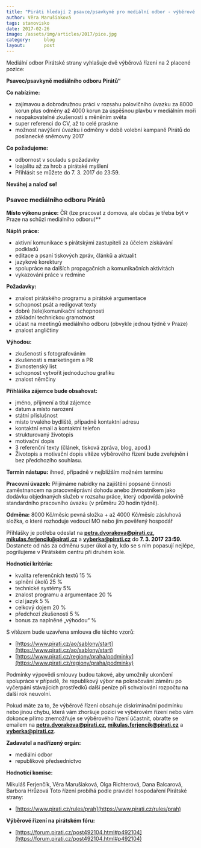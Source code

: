 ```yaml
---
title: "Piráti hledají 2 psavce/psavkyně pro mediální odbor - výběrové řízení"
author: Věra Marušiaková
tags: stanovisko
date: 2017-02-26
image: /assets/img/articles/2017/pice.jpg
category:     blog
layout:       post
---
```


Mediální odbor Pirátské strany vyhlašuje dvě výběrová řízení na 2 placené pozice:

‪‪**Psavec/psavkyně mediálního odboru Pirátů“**

**Co nabízíme:**

* zajímavou a dobrodružnou práci v rozsahu polovičního úvazku za 8000 korun plus odměny až 4000 korun za úspěšnou plavbu v mediálním moři
* neopakovatelné zkušenosti s měněním světa
* super referenci do CV, až to celé praskne
* možnost navýšení úvazku i odměny v době volební kampaně Pirátů do poslanecké sněmovny 2017

**Co požadujeme:**

* odbornost v souladu s požadavky
* loajalitu až za hrob a pirátské myšlení
* Přihlásit se můžete do 7. 3. 2017 do 23:59.

**Neváhej a naloď se!**

### Psavec mediálního odboru Pirátů

**Místo výkonu práce:** ČR (lze pracovat z domova, ale občas je třeba být v Praze na schůzi mediálního odboru)**

**Náplň práce:**

* aktivní komunikace s pirátskými zastupiteli za účelem získávání podkladů
* editace a psaní tiskových zpráv, článků a aktualit
* jazykové korektury
* spolupráce na dalších propagačních a komunikačních aktivitách
* vykazování práce v redmine

**Požadavky:**

* znalost pirátského programu a pirátské argumentace
* schopnost psát a redigovat texty
* dobré (tele)komunikační schopnosti
* základní technickou gramotnost
* účast na meetingů mediálního odboru (obvykle jednou týdně v Praze)
* znalost angličtiny

**Výhodou:**

* zkušenosti s fotografováním
* zkušenosti s marketingem a PR
* živnostenský list
* schopnost vytvořit jednoduchou grafiku
* znalost němčiny

**Přihláška zájemce bude obsahovat:**

* jméno, příjmení a titul zájemce
* datum a místo narození
* státní příslušnost
* místo trvalého bydliště, případně kontaktní adresu
* kontaktní email a kontaktní telefon
* strukturovaný životopis
* motivační dopis
* 3 referenční texty (článek, tisková zpráva, blog, apod.)
* Životopis a motivační dopis vítěze výběrového řízení bude zveřejněn i bez předchozího souhlasu.

**Termín nástupu:** ihned, případně v nejbližším možném termínu

**Pracovní úvazek:** Přijímáme nabídky na zajištění popsané činnosti zaměstnancem na pracovněprávní dohodu anebo živnostníkem jako dodávku objednaných služeb v rozsahu práce, který odpovídá polovině standardního pracovního úvazku (v průměru 20 hodin týdně).

**Odměna:** 8000 Kč/měsíc pevná složka + až 4000 Kč/měsíc zásluhová složka, o které rozhoduje vedoucí MO nebo jím pověřený hospodář

Přihlášky je potřeba odeslat na **petra.dvorakova@pirati.cz, mikulas.ferjencik@pirati.cz** a **vyberka@pirati.cz** do **7. 3. 2017 23:59.** Dostanete od nás za odměnu super úkol a ty, kdo se s ním popasují nejlépe, pogrilujeme v Pirátském centru při druhém kole.

**Hodnotící kritéria:**

* kvalita referenčních textů 15 %
* splnění úkolů 25 %
* technické systémy 5%
* znalost programu a argumentace 20 %
* cizí jazyk 5 %
* celkový dojem 20 %
* předchozí zkušenosti 5 %
* bonus za naplněné „výhodou“ %

S vítězem bude uzavřena smlouva dle těchto vzorů:

* [https://www.pirati.cz/ao/sablony/start](https://www.pirati.cz/ao/sablony/start)
* [https://www.pirati.cz/regiony/praha/podminky](https://www.pirati.cz/regiony/praha/podminky)

Podmínky výpovědi smlouvy budou takové, aby umožnily ukončení spolupráce v případě, že republikový výbor na pokračování záměru po vyčerpání stávajících prostředků další peníze při schvalování rozpočtu na další rok neuvolní.

Pokud máte za to, že výběrové řízení obsahuje diskriminační podmínku nebo jinou chybu, která vám zhoršuje pozici ve výběrovém řízení nebo vám dokonce přímo znemožňuje se výběrového řízení účastnit, obraťte se emailem na **petra.dvorakova@pirati.cz, mikulas.ferjencik@pirati.cz** a **vyberka@pirati.cz**.

**Zadavatel a nadřízený orgán:**

* mediální odbor
* republikové předsednictvo

**Hodnotící komise:**

Mikuláš Ferjenčík, Věra Marušiaková, Olga Richterová, Dana Balcarová, Barbora Hrůzová
Toto řízení probíhá podle pravidel hospodaření Pirátské strany:

* [https://www.pirati.cz/rules/prah](https://www.pirati.cz/rules/prah)

**Výběrové řízení na pirátském fóru:**

* [https://forum.pirati.cz/post492104.html#p492104](https://forum.pirati.cz/post492104.html#p492104)
